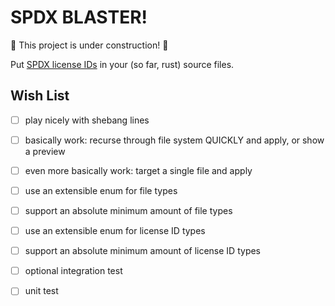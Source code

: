 # SPDX BLASTER!

🚧 This project is under construction! 🚧 

Put [SPDX license IDs](https://spdx.dev/ids/) in your (so far, rust) source files.

## Wish List

- [ ] play nicely with shebang lines
- [ ] basically work: recurse through file system QUICKLY and apply, or show a preview
- [ ] even more basically work: target a single file and apply
- [ ] use an extensible enum for file types
- [ ] support an absolute minimum amount of file types
- [ ] use an extensible enum for license ID types
- [ ] support an absolute minimum amount of license ID types
- [ ] optional integration test
- [ ] unit test

